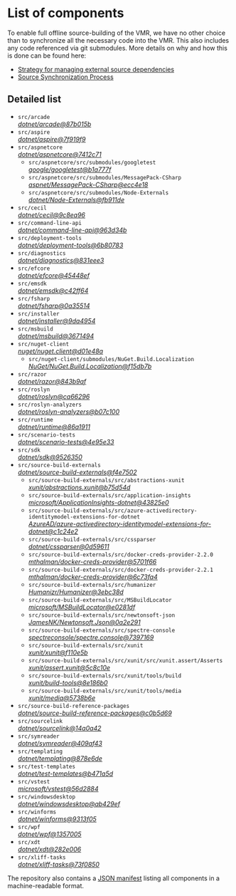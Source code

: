 ﻿# List of components

To enable full offline source-building of the VMR, we have no other choice than to synchronize all the necessary code into the VMR. This also includes any code referenced via git submodules. More details on why and how this is done can be found here:
- [Strategy for managing external source dependencies](src/arcade/Documentation/UnifiedBuild/VMR-Strategy-For-External-Source.md)
- [Source Synchronization Process](src/arcade/Documentation/UnifiedBuild/VMR-Design-And-Operation.md#source-synchronization-process)

## Detailed list

<!-- component list beginning -->
- `src/arcade`  
*[dotnet/arcade@87b015b](https://github.com/dotnet/arcade/tree/87b015b938e5400d6e57afd7650348c17a764b73)*
- `src/aspire`  
*[dotnet/aspire@7f919f9](https://github.com/dotnet/aspire/tree/7f919f99dee96dd326cedeb1c6240f6352754385)*
- `src/aspnetcore`  
*[dotnet/aspnetcore@7412c71](https://github.com/dotnet/aspnetcore/tree/7412c71cf881392233b5652310ab2b9e7fdf71eb)*
    - `src/aspnetcore/src/submodules/googletest`  
    *[google/googletest@b1a777f](https://github.com/google/googletest/tree/b1a777f31913f8a047f43b2a5f823e736e7f5082)*
    - `src/aspnetcore/src/submodules/MessagePack-CSharp`  
    *[aspnet/MessagePack-CSharp@ecc4e18](https://github.com/aspnet/MessagePack-CSharp/tree/ecc4e18ad7a0c7db51cd7e3d2997a291ed01444d)*
    - `src/aspnetcore/src/submodules/Node-Externals`  
    *[dotnet/Node-Externals@fb911de](https://github.com/dotnet/Node-Externals/tree/fb911deddbaf7367146718374a403d393571f18a)*
- `src/cecil`  
*[dotnet/cecil@9c8ea96](https://github.com/dotnet/cecil/tree/9c8ea966df62f764523b51772763e74e71040a92)*
- `src/command-line-api`  
*[dotnet/command-line-api@963d34b](https://github.com/dotnet/command-line-api/tree/963d34b1fb712c673bfb198133d7e988182c9ef4)*
- `src/deployment-tools`  
*[dotnet/deployment-tools@6b80783](https://github.com/dotnet/deployment-tools/tree/6b80783f6743ee9f18940eb6acb7135e5c111d4b)*
- `src/diagnostics`  
*[dotnet/diagnostics@831eee3](https://github.com/dotnet/diagnostics/tree/831eee3a9e69dd886fa190a9914a7f66260c653a)*
- `src/efcore`  
*[dotnet/efcore@45448ef](https://github.com/dotnet/efcore/tree/45448efb1da8914489739bc4116f7a8f6c9374a2)*
- `src/emsdk`  
*[dotnet/emsdk@c42ff64](https://github.com/dotnet/emsdk/tree/c42ff642a91a8aa4345de1728c3fa585ec13e1e6)*
- `src/fsharp`  
*[dotnet/fsharp@0a35514](https://github.com/dotnet/fsharp/tree/0a35514c0940d546730303b9e4adbaeb34fc38fa)*
- `src/installer`  
*[dotnet/installer@9da4954](https://github.com/dotnet/installer/tree/9da4954752fcd04b64c5c88fbe42d720ccad6fb1)*
- `src/msbuild`  
*[dotnet/msbuild@3671494](https://github.com/dotnet/msbuild/tree/367149434a51b18724b7a92b419644fabf06604f)*
- `src/nuget-client`  
*[nuget/nuget.client@d01e48a](https://github.com/nuget/nuget.client/tree/d01e48ace560689897c1c642591659126736feb8)*
    - `src/nuget-client/submodules/NuGet.Build.Localization`  
    *[NuGet/NuGet.Build.Localization@f15db7b](https://github.com/NuGet/NuGet.Build.Localization/tree/f15db7b7c6f5affbea268632ef8333d2687c8031)*
- `src/razor`  
*[dotnet/razor@843b9af](https://github.com/dotnet/razor/tree/843b9af51d1f4913193883b66a1b20f5562ddaa5)*
- `src/roslyn`  
*[dotnet/roslyn@ca66296](https://github.com/dotnet/roslyn/tree/ca66296efa86bd8078508fe7b38b91b415364f78)*
- `src/roslyn-analyzers`  
*[dotnet/roslyn-analyzers@b07c100](https://github.com/dotnet/roslyn-analyzers/tree/b07c100bfc66013a8444172d00cfa04c9ceb5a97)*
- `src/runtime`  
*[dotnet/runtime@86a1911](https://github.com/dotnet/runtime/tree/86a1911d7cbff65fc82b373e7fece572c9f0fd52)*
- `src/scenario-tests`  
*[dotnet/scenario-tests@4e95e33](https://github.com/dotnet/scenario-tests/tree/4e95e339e9ea1dfb6203122f3fd6b42296e95f39)*
- `src/sdk`  
*[dotnet/sdk@9526350](https://github.com/dotnet/sdk/tree/95263506ef74c8e4cd4a91d1e7bf0e77b7382d0d)*
- `src/source-build-externals`  
*[dotnet/source-build-externals@f4e7502](https://github.com/dotnet/source-build-externals/tree/f4e750201aaf6bad67391a52e8138bbd7abe3019)*
    - `src/source-build-externals/src/abstractions-xunit`  
    *[xunit/abstractions.xunit@b75d54d](https://github.com/xunit/abstractions.xunit/tree/b75d54d73b141709f805c2001b16f3dd4d71539d)*
    - `src/source-build-externals/src/application-insights`  
    *[microsoft/ApplicationInsights-dotnet@43825e0](https://github.com/microsoft/ApplicationInsights-dotnet/tree/43825e06a22cdfb702fc199a7ba99a7d541d48c6)*
    - `src/source-build-externals/src/azure-activedirectory-identitymodel-extensions-for-dotnet`  
    *[AzureAD/azure-activedirectory-identitymodel-extensions-for-dotnet@c1c24e2](https://github.com/AzureAD/azure-activedirectory-identitymodel-extensions-for-dotnet/tree/c1c24e29d5eeac2a2cd53fe0b5656924bdb69e3d)*
    - `src/source-build-externals/src/cssparser`  
    *[dotnet/cssparser@0d59611](https://github.com/dotnet/cssparser/tree/0d59611784841735a7778a67aa6e9d8d000c861f)*
    - `src/source-build-externals/src/docker-creds-provider-2.2.0`  
    *[mthalman/docker-creds-provider@5701f66](https://github.com/mthalman/docker-creds-provider/tree/5701f6667c1fbd805684857baaa860383bbdfed7)*
    - `src/source-build-externals/src/docker-creds-provider-2.2.1`  
    *[mthalman/docker-creds-provider@6c73fa4](https://github.com/mthalman/docker-creds-provider/tree/6c73fa4784795ae07f49305a057abf5c473d2adb)*
    - `src/source-build-externals/src/humanizer`  
    *[Humanizr/Humanizer@3ebc38d](https://github.com/Humanizr/Humanizer/tree/3ebc38de585fc641a04b0e78ed69468453b0f8a1)*
    - `src/source-build-externals/src/MSBuildLocator`  
    *[microsoft/MSBuildLocator@e0281df](https://github.com/microsoft/MSBuildLocator/tree/e0281df33274ac3c3e22acc9b07dcb4b31d57dc0)*
    - `src/source-build-externals/src/newtonsoft-json`  
    *[JamesNK/Newtonsoft.Json@0a2e291](https://github.com/JamesNK/Newtonsoft.Json/tree/0a2e291c0d9c0c7675d445703e51750363a549ef)*
    - `src/source-build-externals/src/spectre-console`  
    *[spectreconsole/spectre.console@7397169](https://github.com/spectreconsole/spectre.console/tree/7397169a2757dc3657598bdea4ac222c0f283425)*
    - `src/source-build-externals/src/xunit`  
    *[xunit/xunit@f110e5b](https://github.com/xunit/xunit/tree/f110e5bee5dfd4c08339587c9c3df9292fcb597c)*
    - `src/source-build-externals/src/xunit/src/xunit.assert/Asserts`  
    *[xunit/assert.xunit@5c8c10e](https://github.com/xunit/assert.xunit/tree/5c8c10e085eb42f39f2fe0b40c94bf56649eb0a4)*
    - `src/source-build-externals/src/xunit/tools/build`  
    *[xunit/build-tools@8e186b0](https://github.com/xunit/build-tools/tree/8e186b0f8e398796e75453f3f18952b06d29fdfd)*
    - `src/source-build-externals/src/xunit/tools/media`  
    *[xunit/media@5738b6e](https://github.com/xunit/media/tree/5738b6e86f08e0389c4392b939c20e3eca2d9822)*
- `src/source-build-reference-packages`  
*[dotnet/source-build-reference-packages@c0b5d69](https://github.com/dotnet/source-build-reference-packages/tree/c0b5d69a1a1513528c77fffff708c7502d57c35c)*
- `src/sourcelink`  
*[dotnet/sourcelink@14a0a42](https://github.com/dotnet/sourcelink/tree/14a0a42ffb29b53fb9939f14da5a4be8c6c07e0b)*
- `src/symreader`  
*[dotnet/symreader@409af43](https://github.com/dotnet/symreader/tree/409af431ee684f9e07d34bbd4e51b9933345c1e1)*
- `src/templating`  
*[dotnet/templating@878e6de](https://github.com/dotnet/templating/tree/878e6de43abbb6e988ce2134bce1100c8c911674)*
- `src/test-templates`  
*[dotnet/test-templates@b471a5d](https://github.com/dotnet/test-templates/tree/b471a5d85c03cbd41eb83fdfb6157362c2c04d9a)*
- `src/vstest`  
*[microsoft/vstest@56d2884](https://github.com/microsoft/vstest/tree/56d28849af08dc3143d019694aa92f186b89d2ac)*
- `src/windowsdesktop`  
*[dotnet/windowsdesktop@ab429ef](https://github.com/dotnet/windowsdesktop/tree/ab429efeedfc52f211fbe597bbc8df003706e766)*
- `src/winforms`  
*[dotnet/winforms@9313f05](https://github.com/dotnet/winforms/tree/9313f05e84328c3176eb7d80497c9505cd8aaebf)*
- `src/wpf`  
*[dotnet/wpf@1357005](https://github.com/dotnet/wpf/tree/1357005541a7ca8088e22e79d7b8ecebe4e6afce)*
- `src/xdt`  
*[dotnet/xdt@282e006](https://github.com/dotnet/xdt/tree/282e0064c30d5cef9b1c1cabb12ef6b55775c54d)*
- `src/xliff-tasks`  
*[dotnet/xliff-tasks@73f0850](https://github.com/dotnet/xliff-tasks/tree/73f0850939d96131c28cf6ea6ee5aacb4da0083a)*
<!-- component list end -->

The repository also contains a [JSON manifest](https://github.com/dotnet/dotnet/blob/main/src/source-manifest.json) listing all components in a machine-readable format.
